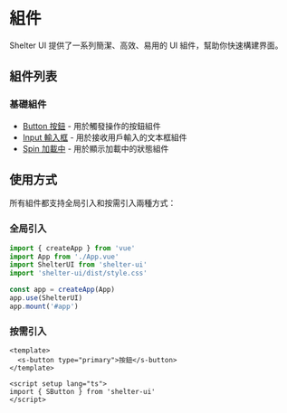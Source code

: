 # 組件

Shelter UI 提供了一系列簡潔、高效、易用的 UI 組件，幫助你快速構建界面。

## 組件列表

### 基礎組件

- [Button 按鈕](/components/button) - 用於觸發操作的按鈕組件
- [Input 輸入框](/components/input) - 用於接收用戶輸入的文本框組件
- [Spin 加載中](/components/spin) - 用於顯示加載中的狀態組件

## 使用方式

所有組件都支持全局引入和按需引入兩種方式：

### 全局引入

```ts
import { createApp } from 'vue'
import App from './App.vue'
import ShelterUI from 'shelter-ui'
import 'shelter-ui/dist/style.css'

const app = createApp(App)
app.use(ShelterUI)
app.mount('#app')
```

### 按需引入

```vue
<template>
  <s-button type="primary">按鈕</s-button>
</template>

<script setup lang="ts">
import { SButton } from 'shelter-ui'
</script>
```